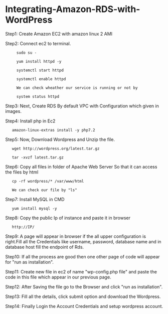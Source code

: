 # Integrating-Amazon-RDS-with-WordPress

Step1: Create Amazon EC2 with amazon linux 2 AMI

Step2: Connect ec2 to terminal.

         sudo su -
 
         yum install httpd -y

         systemctl start httpd
 
         systemctl enable httpd
         
         We can check wheather our service is running or not by
         
         system status httpd
         
Step3: Next, Create RDS By default VPC with Configuration which given in images.

Step4: Install php in Ec2

       amazon-linux-extras install -y php7.2
       
Step5: Now, Download Wordpress and Unzip the file.

       wget http://wordpress.org/latest.tar.gz
       
       tar -xvzf latest.tar.gz
       
Step6: Copy all files in folder of Apache Web Server So that it can access the files by html
  
       cp -rf wordpress/* /var/www/html
       
       We can check our file by "ls"
       
Step7: Install MySQL in CMD
       
       yum install mysql -y
       
Step8: Copy the public Ip of instance and paste it in browser
    
       http://IP/
       
Step9: A page will appear in browser if the all upper configuration is right.Fill all the Credentials like username, password, database name and in database host fill the endpoint of Rds.

Step10: If all the process are good then one other page of code will appear for "run as installation".

Step11: Create new file in ec2 of name "wp-config.php file" and paste the code in this file which appear in our previous page.

Step12: After Saving the file go to the Browser and click "run as installation".

Step13: Fill all the details, click submit option and download the Wordpress.

Step14: Finally Login the Account Credentials and setup wordpress account.

 

 
